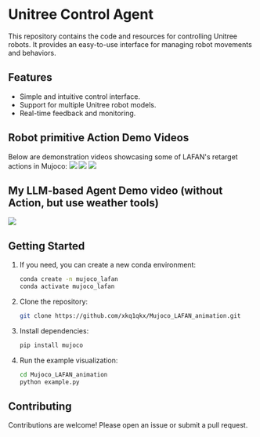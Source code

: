 # Unitree Control Agent

This repository contains the code and resources for controlling Unitree robots. It provides an easy-to-use interface for managing robot movements and behaviors.

## Features

- Simple and intuitive control interface.
- Support for multiple Unitree robot models.
- Real-time feedback and monitoring.

## Robot primitive Action Demo Videos

Below are demonstration videos showcasing some of LAFAN's retarget actions in Mujoco:
![](https://github.com/user-attachments/assets/dabc25c0-893c-432d-a062-f3c7e373c7b1)
![](https://github.com/user-attachments/assets/6b8a8a2b-f07f-4985-ad9c-de1964990c03) 
![](https://github.com/user-attachments/assets/cb3a9be4-25aa-4f81-ae13-ae2c65d68fbf)

## My LLM-based Agent Demo video (without Action, but use weather tools)
[![](https://i0.hdslb.com/bfs/archive/0b2a8ffb71cac12e502f1029f03cf7976663d03c.jpg)
](https://www.bilibili.com/video/BV1wy7nzRExy/?vd_source=73e512caa65b4b2e190a5832c65c1193)
## Getting Started
1. If you need, you can create a new conda environment:
    ```bash
    conda create -n mujoco_lafan
    conda activate mujoco_lafan
    ```
1. Clone the repository:
    ```bash
    git clone https://github.com/xkq1qkx/Mujoco_LAFAN_animation.git
    ```
2. Install dependencies:
    ```bash
    pip install mujoco
    ```
3. Run the example visualization:
    ```bash
    cd Mujoco_LAFAN_animation
    python example.py
    ```


## Contributing

Contributions are welcome! Please open an issue or submit a pull request.

